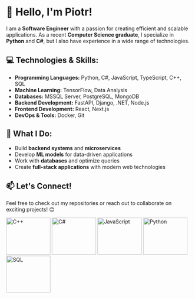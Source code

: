 # 👋 Hello, I'm Piotr!

I am a **Software Engineer** with a passion for creating efficient and scalable applications. As a recent **Computer Science graduate**, I specialize in **Python** and **C#**, but I also have experience in a wide range of technologies.

## 💻 Technologies & Skills:
- **Programming Languages:** Python, C#, JavaScript, TypeScript, C++, SQL
- **Machine Learning:** TensorFlow, Data Analysis
- **Databases:** MSSQL Server, PostgreSQL, MongoDB
- **Backend Development:** FastAPI, Django, .NET, Node.js
- **Frontend Development:** React, Next.js
- **DevOps & Tools:** Docker, Git

## 🚀 What I Do:
- Build **backend systems** and **microservices**
- Develop **ML models** for data-driven applications
- Work with **databases** and optimize queries
- Create **full-stack applications** with modern web technologies

## 📫 Let's Connect!
Feel free to check out my repositories or reach out to collaborate on exciting projects! 😊


<div>
<img src="https://panoramakutna.pl/wp-content/uploads/2021/01/dlaczego-c-jest-swietny-dla-poczatkujacych.jpg" alt="C++" width = "120" height = "100"/>
<img src="https://play-lh.googleusercontent.com/U0Re_PSVXwD_dl2owMJjuERpK8UXLwMQysoMDB0kGOL73-TMBOurSbZLLEBQMxA5Lg" alt = "C#" width="120" height="100"/>
<img src="https://jaki-jezyk-programowania.pl/img/technologies/javascript.png" alt="JavaScript" width="120" height="100"/>
<img src="https://upload.wikimedia.org/wikipedia/commons/thumb/c/c3/Python-logo-notext.svg/800px-Python-logo-notext.svg.png" alt="Python" width="120" height="100"/>
<img src="https://lh6.googleusercontent.com/proxy/K_ZwPm31zEpcXFT67qvUX1KMyq4lJ7ELhwuvt7oaapNTIFjuoM8mkOKw3QhJJ7-j6i0KeSB5p2fF36tDqVl32Iecw5td5SLc45UaRi8QoQ" alt="SQL" width="120" height="100"/>
</div>


<!--
**Rucol/Rucol** is a ✨ _special_ ✨ repository because its `README.md` (this file) appears on your GitHub profile.

Here are some ideas to get you started:

- 🔭 I’m currently working on ...

- 👯 I’m looking to collaborate on some c# projects
- 🤔 I’m looking for help with ...
- 💬 Ask me about ...
- 📫 How to reach me: ...
- 😄 Pronouns: ...
- ⚡ Fun fact: ...
-->
